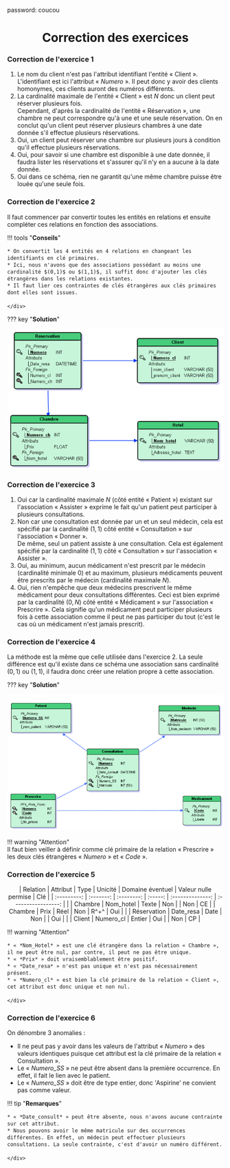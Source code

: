 password: coucou

# <center markdown="1"><div class = "titre3" markdown="1"> Correction des exercices </div></center>

### <div class = "encadré18" markdown="1"> __Correction de l'exercice 1__ </div>
<div class="list1_1" markdown="1">

1. Le nom du client n'est pas l'attribut identifiant l'entité « Client ».   
L'identifiant est ici l'attribut « *Numero* ». Il peut donc y avoir des clients homonymes, ces clients auront des numéros différents.
2. La cardinalité maximale de l'entité « Client » est $N$ donc un client peut réserver plusieurs fois.  
Cependant, d'après la cardinalité de l'entité « Réservation », une chambre ne peut correspondre qu'à une et une seule réservation. On en conclut qu'un client peut réserver plusieurs chambres à une date donnée s'il effectue plusieurs réservations.
3. Oui, un client peut réserver une chambre sur plusieurs jours à condition qu'il effectue plusieurs réservations.
4. Oui, pour savoir si une chambre est disponible à une date donnée, il faudra lister les réservations et s'assurer qu'il n'y en a aucune à la date donnée.
5. Oui dans ce schéma, rien ne garantit qu'une même chambre puisse être louée qu'une seule fois.
</div>

### <div class = "encadré18" markdown="1"> __Correction de l'exercice 2__ </div>
Il faut commencer par convertir toutes les entités en relations et ensuite compléter ces relations en fonction des associations.

!!! tools "__Conseils__"
	<div class = "couleur_puce6" markdown="1">

	* On convertit les 4 entités en 4 relations en changeant les identifiants en clé primaires.
	* Ici, nous n'avons que des associations possédant au moins une cardinalité $(0,1)$ ou $(1,1)$, il suffit donc d'ajouter les clés étrangères dans les relations existantes.
	* Il faut lier ces contraintes de clés étrangères aux clés primaires dont elles sont issues. 

	</div>

??? key "__Solution__"
	<center markdown="1">
	![Hotel MLD](Images/Hotel_MLD.png)
	</center>

### <div class = "encadré18" markdown="1"> __Correction de l'exercice 3__ </div>
<div class="list1_1" markdown="1">

1. Oui car la cardinalité maximale $N$ (côté entité « Patient ») existant sur l'association « Assister » exprime le fait qu'un patient peut participer à plusieurs consultations.
2. Non car une consultation est donnée par un et un seul médecin, cela est spécifié par la cardinalité $(1,1)$ côté entité « Consultation » sur l'association « Donner ».  
De même, seul un patient assiste à une consultation. Cela est également spécifié par la cardinalité $(1,1)$ côté « Consultation » sur l'association « Assister ».
3. Oui, au minimum, aucun médicament n'est prescrit par le médecin (cardinalité minimale $0$) et au maximum, plusieurs médicaments peuvent être prescrits par le médecin (cardinalité maximale $N$).
4. Oui, rien n'empêche que deux médecins prescrivent le même médicament pour deux consultations différentes. Ceci est bien exprimé par la cardinalité $(0,N)$ côté entité « Médicament » sur l'association « Prescrire ». Cela signifie qu'un médicament peut participer plusieurs fois à cette association comme il peut ne pas participer du tout (c'est le cas où un médicament n'est jamais prescrit).

</div>

### <div class = "encadré18" markdown="1"> __Correction de l'exercice 4__ </div>
La méthode est la même que celle utilisée dans l'exercice 2. La seule différence est qu'il existe dans ce schéma une association sans cardinalité $(0,1)$ ou $(1,1)$, il faudra donc créer une relation propre à cette association.

??? key "__Solution__"
	<center markdown="1">
	![Medecins MLD](Images/Medecins_MLD.png)
	</center>

!!! warning "Attention"  
	Il faut bien veiller à définir comme clé primaire de la relation « Prescrire » les deux clés étrangères « *Numero* » et « *Code* ».

### <div class = "encadré18" markdown="1"> __Correction de l'exercice 5__ </div>
<center markdown="1">

| Relation    | Attribut  | Type       | Unicité | Domaine éventuel | Valeur nulle permise | Clé |
| :---------: | :-------: | :--------: | :-----: | :--------------: | :-----------------:  |     |
| Chambre     | Nom_hotel |    Texte   |  Non    |				    |			Non		   |  CE |
| Chambre     | Prix      |      Réel  |    Non  |		R^+^     	|		Oui			   |     |
| Réservation | Date_resa |     Date   |  Non    |				    |			Oui		   |     |
| Client      | Numero_cl    |    Entier  |    Oui  |			        |				Non	   |  CP |

</center>

!!! warning "Attention"
	<div class = "couleur_puce7" markdown="1">

	* « *Nom_Hotel* » est une clé étrangère dans la relation « Chambre », il ne peut être nul, par contre, il peut ne pas être unique.
	* « *Prix* » doit vraisemblablement être positif.
	* « *Date_resa* » n'est pas unique et n'est pas nécessairement présent.
	* « *Numero_cl* » est bien la clé primaire de la relation « Client », cet attribut est donc unique et non nul.

	</div>
	
### <div class = "encadré18" markdown="1"> __Correction de l'exercice 6__ </div>

On dénombre 3 anomalies :
<div class = "couleur_puce5_rouge" markdown="1">

* Il ne peut pas y avoir dans les valeurs de l'attribut « *Numero* » des valeurs identiques puisque cet attribut est la clé primaire de la relation « Consultation ».
* Le « *Numero_SS* » ne peut être absent dans la première occurrence. En effet, il fait le lien avec le patient.
* Le « *Numero_SS* » doit être de type entier, donc 'Aspirine' ne convient pas comme valeur.

</div>

!!! tip "__Remarques__"
	<div class = "couleur_puce4" markdown="1">
	
	* « *Date_consult* » peut être absente, nous n'avons aucune contrainte sur cet attribut.
	* Nous pouvons avoir le même matricule sur des occurrences différentes. En effet, un médecin peut effectuer plusieurs consultations. La seule contrainte, c'est d'avoir un numéro différent.

	</div>
